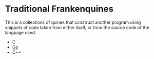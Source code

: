 # Traditional Frankenquines

This is a collections of quines that construct another program using
snippets of code taken from either itself, or from the source code of the
language used.

* C
* [Go](go)
* C++
